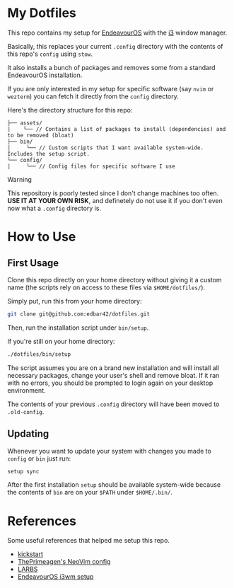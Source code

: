 # My Dotfiles
 This repo contains my setup for [EndeavourOS](https://endeavouros.com/) with the [i3](https://i3wm.org/) window manager. 

 Basically, this replaces your current `.config` directory with the contents of this repo's `config` using `stow`. 

 It also installs a bunch of packages and removes some from a standard EndeavourOS installation.

  If you are only interested in my setup for specific software (say `nvim` or `wezterm`) you can fetch it directly from the `config` directory.

  Here's the directory structure for this repo:

  ```
├── assets/
|    └── // Contains a list of packages to install (dependencies) and to be removed (bloat)
├── bin/
|     └── // Custom scripts that I want available system-wide. Includes the setup script.
└── config/
|     └── // Config files for specific software I use
  ```
 > [!WARNING]
 > This repository is poorly tested since I don't change machines too often. 
 > **USE IT AT YOUR OWN RISK**, and definetely do not use it if you don't even now what a `.config` directory is.

# How to Use
## First Usage
Clone this repo directly on your home directory without giving it a custom name (the scripts rely on access to these files via `$HOME/dotfiles/`). 

Simply put, run this from your home directory:

```bash
git clone git@github.com:edbar42/dotfiles.git
```

Then, run the installation script under `bin/setup`. 

If you're still on your home directory:

```bash
./dotfiles/bin/setup
```
The script assumes you are on a brand new installation and will install all necessary packages, change your user's shell and remove bloat. If it ran with no errors, you should be prompted to login again on your desktop environment. 

The contents of your previous `.config` directory will have been moved to `.old-config`.

## Updating
Whenever you want to update your system with changes you made to `config` or `bin` just run:

```bash
setup sync
```

After the first installation `setup` should be available system-wide because the contents of `bin` are on your `$PATH` under `$HOME/.bin/`.

# References
Some useful references that helped me setup this repo.

- [kickstart](https://github.com/nvim-lua/kickstart.nvim)
- [ThePrimeagen's NeoVim config](https://github.com/ThePrimeagen/init.lua)
- [LARBS](https://github.com/LukeSmithxyz/LARBS)
- [EndeavourOS i3wm setup](https://github.com/endeavouros-team/endeavouros-i3wm-setup)
